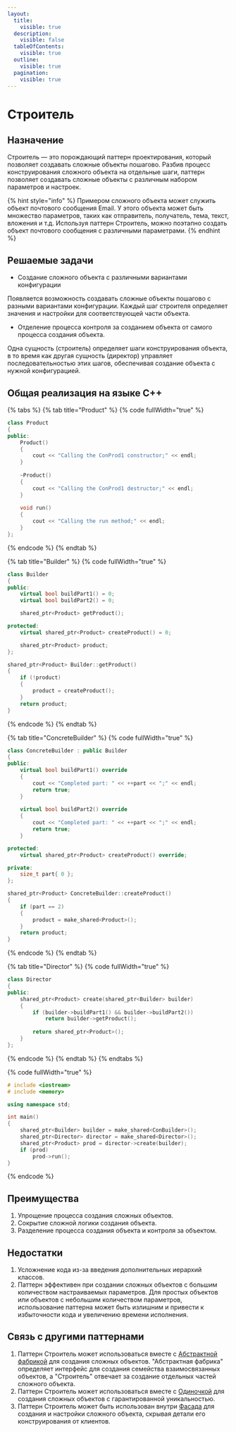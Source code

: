 ```yaml
---
layout:
  title:
    visible: true
  description:
    visible: false
  tableOfContents:
    visible: true
  outline:
    visible: true
  pagination:
    visible: true
---
```


# Строитель

## Назначение

Строитель — это порождающий паттерн проектирования, который позволяет создавать сложные объекты пошагово. Разбив процесс конструирования сложного объекта на отдельные шаги, паттерн позволяет создавать сложные объекты с различным набором параметров и настроек.

{% hint style="info" %}
Примером сложного объекта может служить объект почтового сообщения Email. У этого объекта может быть множество параметров, таких как отправитель, получатель, тема, текст, вложения и т.д. Используя паттерн Строитель, можно поэтапно создать объект почтового сообщения с различными параметрами.
{% endhint %}

## Решаемые задачи

* Создание сложного объекта с различными вариантами конфигурации

Появляется возможность создавать сложные объекты пошагово с разными вариантами конфигурации. Каждый шаг строителя определяет значения и настройки для соответствующей части объекта.

* Отделение процесса контроля за созданием объекта от самого процесса создания объекта.

Одна сущность (строитель) определяет шаги конструирования объекта, в то время как другая сущность (директор) управляет последовательностью этих шагов, обеспечивая создание объекта с нужной конфигурацией.

## Общая реализация на языке C++

{% tabs %}
{% tab title="Product" %}
{% code fullWidth="true" %}
```cpp
class Product
{
public:
	Product() 
	{ 
		cout << "Calling the ConProd1 constructor;" << endl; 
	}
	
	~Product()
	{ 
		cout << "Calling the ConProd1 destructor;" << endl; 
	}
	
	void run() 
	{ 
		cout << "Calling the run method;" << endl; 
	}
};
```
{% endcode %}
{% endtab %}

{% tab title="Builder" %}
{% code fullWidth="true" %}
```cpp
class Builder
{
public:
	virtual bool buildPart1() = 0;
	virtual bool buildPart2() = 0;

	shared_ptr<Product> getProduct();

protected:
	virtual shared_ptr<Product> createProduct() = 0;

	shared_ptr<Product> product;
};

shared_ptr<Product> Builder::getProduct()
{
	if (!product) 
	{ 
		product = createProduct(); 
	}
	return product;
}
```
{% endcode %}
{% endtab %}

{% tab title="ConcreteBuilder" %}
{% code fullWidth="true" %}
```cpp
class ConcreteBuilder : public Builder
{
public:
	virtual bool buildPart1() override
	{ 
		cout << "Completed part: " << ++part << ";" << endl;
		return true;
	}
	
	virtual bool buildPart2() override
	{ 
		cout << "Completed part: " << ++part << ";" << endl;
		return true;
	}

protected:
	virtual shared_ptr<Product> createProduct() override;

private:
	size_t part{ 0 };
};

shared_ptr<Product> ConcreteBuilder::createProduct()
{
	if (part == 2) 
	{ 
		product = make_shared<Product>(); 
	}
	return product;
}
```
{% endcode %}
{% endtab %}

{% tab title="Director" %}
{% code fullWidth="true" %}
```cpp
class Director
{
public:
	shared_ptr<Product> create(shared_ptr<Builder> builder)
	{
		if (builder->buildPart1() && builder->buildPart2()) 
			return builder->getProduct();
			
		return shared_ptr<Product>();
	}
};

```
{% endcode %}
{% endtab %}
{% endtabs %}

{% code fullWidth="true" %}
```cpp
# include <iostream>
# include <memory>

using namespace std;

int main()
{
	shared_ptr<Builder> builder = make_shared<ConBuilder>();
	shared_ptr<Director> director = make_shared<Director>();
	shared_ptr<Product> prod = director->create(builder);
	if (prod)
		prod->run();
}
```
{% endcode %}

## Преимущества

1. Упрощение процесса создания сложных объектов.
2. Сокрытие сложной логики создания объекта.
3. Разделение процесса создания объекта и контроля за объектом.

## Недостатки

1. Усложнение кода из-за  введения дополнительных иерархий классов.
2. Паттерн эффективен при создании сложных объектов с большим количеством настраиваемых параметров. Для простых объектов или объектов с небольшим количеством параметров, использование паттерна может быть излишним и привести к избыточности кода и увеличению времени исполнения.

## Связь с другими паттернами

1. Паттерн Строитель может использоваться вместе с [Абстрактной фабрикой](abstract-factory.md) для создания сложных объектов. "Абстрактная фабрика" определяет интерфейс для создания семейства взаимосвязанных объектов, а "Строитель" отвечает за создание отдельных частей сложного объекта.&#x20;
2. Паттерн Строитель может использоваться вместе с [Одиночкой](singleton.md) для создания сложных объектов с гарантированной уникальностью.&#x20;
3. Паттерн Строитель может быть использован внутри [Фасада](../structural-patterns/facade.md) для создания и настройки сложного объекта, скрывая детали его конструирования от клиентов.
